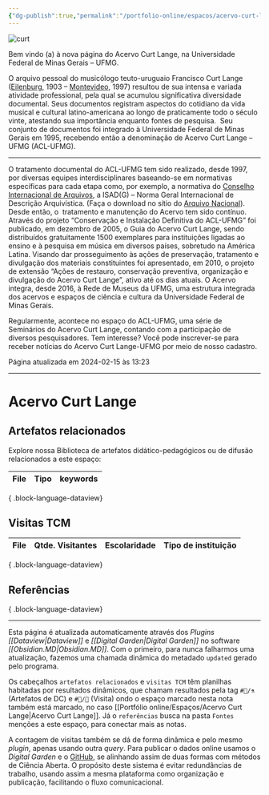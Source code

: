 ```yaml
---
{"dg-publish":true,"permalink":"/portfolio-online/espacos/acervo-curt-lange/","tags":["💼/📍"],"created":"2024-02-14T12:36:18.495-03:00","updated":"2024-02-15T13:23:23.535-03:00"}
---
```



![curt](/img/user/XX_Anexos/curt.jpg)

Bem vindo (a) à nova página do Acervo Curt Lange, na Universidade Federal de Minas Gerais – UFMG.

O arquivo pessoal do musicólogo teuto-uruguaio Francisco Curt Lange ([Eilenburg](http://www.eilenburg.de/), 1903 – [Montevideo](http://www.montevideo.gub.uy/), 1997) resultou de sua intensa e variada atividade professional, pela qual se acumulou significativa diversidade documental. Seus documentos registram aspectos do cotidiano da vida musical e cultural latino-americana ao longo de praticamente todo o século vinte, atestando sua importância enquanto fontes de pesquisa.  Seu conjunto de documentos foi integrado à Universidade Federal de Minas Gerais em 1995, recebendo então a denominação de Acervo Curt Lange – UFMG (ACL-UFMG).

---

O tratamento documental do ACL-UFMG tem sido realizado, desde 1997, por diversas equipes interdisciplinares baseando-se em normativas específicas para cada etapa como, por exemplo, a normativa do [Conselho Internacional de Arquivos](https://www.ica.org/en), a ISAD(G) – Norma Geral Internacional de Descrição Arquivística. (Faça o download no sítio do [Arquivo Nacional](http://www.arquivonacional.gov.br/)). Desde então, o  tratamento e manutenção do Acervo tem sido contínuo. Através do projeto “Conservação e Instalação Definitiva do ACL-UFMG” foi publicado, em dezembro de 2005, o Guia do Acervo Curt Lange, sendo distribuídos gratuitamente 1500 exemplares para instituições ligadas ao ensino e à pesquisa em música em diversos países, sobretudo na América Latina. Visando dar prosseguimento às ações de preservação, tratamento e divulgação dos materiais constituintes foi apresentado, em 2010, o projeto de extensão “Ações de restauro, conservação preventiva, organização e divulgação do Acervo Curt Lange”, ativo até os dias atuais. O Acervo integra, desde 2016, à Rede de Museus da UFMG, uma estrutura integrada dos acervos e espaços de ciência e cultura da Universidade Federal de Minas Gerais.

Regularmente, acontece no espaço do ACL-UFMG, uma série de Seminários do Acervo Curt Lange, contando com a participação de diversos pesquisadores. Tem interesse? Você pode inscrever-se para receber notícias do Acervo Curt Lange-UFMG por meio de nosso cadastro.

Página atualizada em 2024-02-15 às 13:23
***

# Acervo Curt Lange

## Artefatos relacionados
Explore nossa Biblioteca de artefatos didático-pedagógicos ou de difusão relacionados a este espaço:

| File | Tipo | keywords |
| ---- | ---- | -------- |

{ .block-language-dataview}

## Visitas TCM
| File | Qtde. Visitantes | Escolaridade | Tipo de instituição |
| ---- | ---------------- | ------------ | ------------------- |

{ .block-language-dataview}


## Referências


{ .block-language-dataview}


***
Esta página é atualizada automaticamente através dos *Plugins [[Dataview\|Dataview]]* e *[[Digital Garden\|Digital Garden]]* no software *[[Obsidian.MD\|Obsidian.MD]]*. Com o primeiro, para nunca falharmos uma atualização, fazemos uma chamada dinâmica do metadado `updated` gerado pelo programa.

Os cabeçalhos `artefatos relacionados` e `visitas TCM` têm planilhas habitadas por resultados dinâmicos, que chamam resultados pela tag `#💼/⚗️` (Artefatos de DC) e `#💼/📇` (Visita) ondo o espaço marcado nesta nota também está marcado, no caso [[Portfólio online/Espaços/Acervo Curt Lange\|Acervo Curt Lange]].
Já o `referências` busca na pasta `Fontes` menções a este espaço, para conectar mais as notas.

A contagem de visitas também se dá de forma dinâmica e pelo mesmo *plugin*, apenas usando outra *query*. 
Para publicar o dados online usamos o *Digital Garden* e o [GitHub](https://github.com/rededemuseus/temciencianomuseuwiki), se alinhando assim de duas formas com métodos de Ciência Aberta. O propósito deste sistema é evitar redundâncias de trabalho, usando assim a mesma plataforma como organização e publicação, facilitando o fluxo comunicacional.
